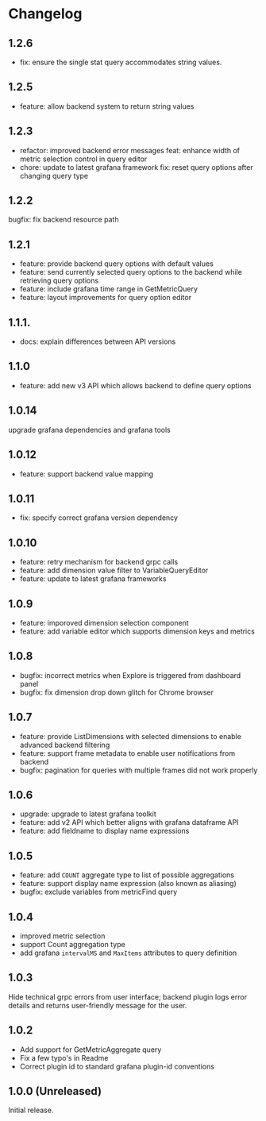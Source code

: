 # Changelog

## 1.2.6

- fix: ensure the single stat query accommodates string values.

## 1.2.5

- feature: allow backend system to return string values

## 1.2.3

- refactor: improved backend error messages feat: enhance width of metric
  selection control in query editor
- chore: update to latest grafana framework fix: reset query options after
  changing query type

## 1.2.2

bugfix: fix backend resource path

## 1.2.1

- feature: provide backend query options with default values
- feature: send currently selected query options to the backend while retrieving
  query options
- feature: include grafana time range in GetMetricQuery
- feature: layout improvements for query option editor

## 1.1.1.

- docs: explain differences between API versions

## 1.1.0

- feature: add new v3 API which allows backend to define query options

## 1.0.14

upgrade grafana dependencies and grafana tools

## 1.0.12

- feature: support backend value mapping

## 1.0.11

- fix: specify correct grafana version dependency

## 1.0.10

- feature: retry mechanism for backend grpc calls
- feature: add dimension value filter to VariableQueryEditor
- feature: update to latest grafana frameworks

## 1.0.9

- feature: imporoved dimension selection component
- feature: add variable editor which supports dimension keys and metrics

## 1.0.8

- bugfix: incorrect metrics when Explore is triggered from dashboard panel
- bugfix: fix dimension drop down glitch for Chrome browser

## 1.0.7

- feature: provide ListDimensions with selected dimensions to enable advanced
  backend filtering
- feature: support frame metadata to enable user notifications from backend
- bugfix: pagination for queries with multiple frames did not work properly

## 1.0.6

- upgrade: upgrade to latest grafana toolkit
- feature: add v2 API which better aligns with grafana dataframe API
- feature: add fieldname to display name expressions

## 1.0.5

- feature: add `COUNT` aggregate type to list of possible aggregations
- feature: support display name expression (also known as aliasing)
- bugfix: exclude variables from metricFind query

## 1.0.4

- improved metric selection
- support Count aggregation type
- add grafana `intervalMS` and `MaxItems` attributes to query definition

## 1.0.3

Hide technical grpc errors from user interface; backend plugin logs error
details and returns user-friendly message for the user.

## 1.0.2

- Add support for GetMetricAggregate query
- Fix a few typo's in Readme
- Correct plugin id to standard grafana plugin-id conventions

## 1.0.0 (Unreleased)

Initial release.
